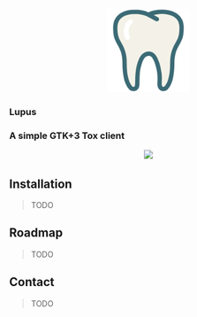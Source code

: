 <p align="center">
  <img height="150" src="https://github.com/lupusapp/lupus/blob/master/res/images/lupus.svg">
</p>

### Lupus
### A simple GTK+3 Tox client
<p align="center">
  <img height="500" src="https://i.imgur.com/y7y0LM8.png">
</p>

## Installation
> TODO

## Roadmap
> TODO

## Contact
> TODO
